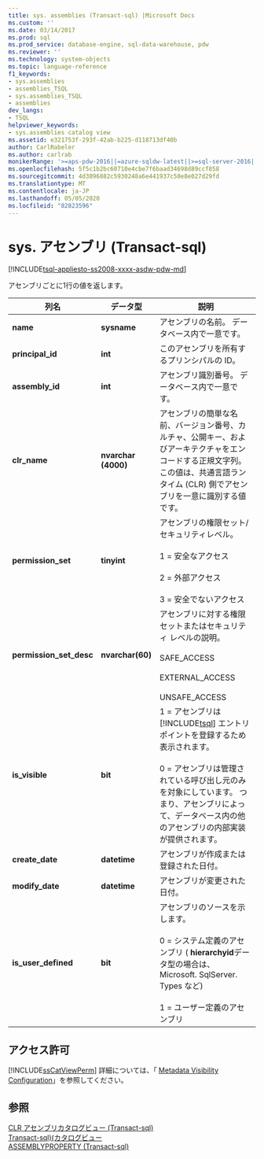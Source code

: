 ```yaml
---
title: sys. assemblies (Transact-sql) |Microsoft Docs
ms.custom: ''
ms.date: 03/14/2017
ms.prod: sql
ms.prod_service: database-engine, sql-data-warehouse, pdw
ms.reviewer: ''
ms.technology: system-objects
ms.topic: language-reference
f1_keywords:
- sys.assemblies
- assemblies_TSQL
- sys.assemblies_TSQL
- assemblies
dev_langs:
- TSQL
helpviewer_keywords:
- sys.assemblies catalog view
ms.assetid: e321753f-293f-42ab-b225-d118713df40b
author: CarlRabeler
ms.author: carlrab
monikerRange: '>=aps-pdw-2016||=azure-sqldw-latest||>=sql-server-2016||=sqlallproducts-allversions||>=sql-server-linux-2017||=azuresqldb-mi-current'
ms.openlocfilehash: 5f5c1b2bc60710e4cbe7f6baad34698d89ccf858
ms.sourcegitcommit: 4d3896882c5930248a6e441937c50e8e027d29fd
ms.translationtype: MT
ms.contentlocale: ja-JP
ms.lasthandoff: 05/05/2020
ms.locfileid: "82823596"
---
```

# <a name="sysassemblies-transact-sql"></a>sys. アセンブリ (Transact-sql)
[!INCLUDE[tsql-appliesto-ss2008-xxxx-asdw-pdw-md](../../includes/tsql-appliesto-ss2008-xxxx-asdw-pdw-md.md)]

  アセンブリごとに1行の値を返します。  
  
|列名|データ型|説明|  
|-----------------|---------------|-----------------|  
|**name**|**sysname**|アセンブリの名前。 データベース内で一意です。|  
|**principal_id**|**int**|このアセンブリを所有するプリンシパルの ID。|  
|**assembly_id**|**int**|アセンブリ識別番号。 データベース内で一意です。|  
|**clr_name**|**nvarchar (4000)**|アセンブリの簡単な名前、バージョン番号、カルチャ、公開キー、およびアーキテクチャをエンコードする正規文字列。 この値は、共通言語ランタイム (CLR) 側でアセンブリを一意に識別する値です。|  
|**permission_set**|**tinyint**|アセンブリの権限セット/セキュリティレベル。<br /><br /> 1 = 安全なアクセス<br /><br /> 2 = 外部アクセス<br /><br /> 3 = 安全でないアクセス|  
|**permission_set_desc**|**nvarchar(60)**|アセンブリに対する権限セットまたはセキュリティ レベルの説明。<br /><br /> SAFE_ACCESS<br /><br /> EXTERNAL_ACCESS<br /><br /> UNSAFE_ACCESS|  
|**is_visible**|**bit**|1 = アセンブリは [!INCLUDE[tsql](../../includes/tsql-md.md)] エントリ ポイントを登録するため表示されます。<br /><br /> 0 = アセンブリは管理されている呼び出し元のみを対象にしています。 つまり、アセンブリによって、データベース内の他のアセンブリの内部実装が提供されます。|  
|**create_date**|**datetime**|アセンブリが作成または登録された日付。|  
|**modify_date**|**datetime**|アセンブリが変更された日付。|  
|**is_user_defined**|**bit**|アセンブリのソースを示します。<br /><br /> 0 = システム定義のアセンブリ ( **hierarchyid**データ型の場合は、Microsoft. SqlServer. Types など)<br /><br /> 1 = ユーザー定義のアセンブリ|  
  
## <a name="permissions"></a>アクセス許可  
 [!INCLUDE[ssCatViewPerm](../../includes/sscatviewperm-md.md)] 詳細については、「 [Metadata Visibility Configuration](../../relational-databases/security/metadata-visibility-configuration.md)」を参照してください。  
  
## <a name="see-also"></a>参照  
 [CLR アセンブリカタログビュー &#40;Transact-sql&#41;](../../relational-databases/system-catalog-views/clr-assembly-catalog-views-transact-sql.md)   
 [Transact-sql&#41;&#40;カタログビュー](../../relational-databases/system-catalog-views/catalog-views-transact-sql.md)   
 [ASSEMBLYPROPERTY &#40;Transact-sql&#41;](../../t-sql/functions/assemblyproperty-transact-sql.md)  
  
  
